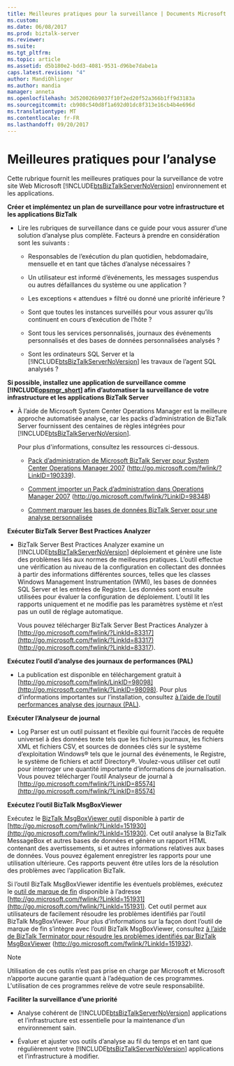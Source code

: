 ```yaml
---
title: Meilleures pratiques pour la surveillance | Documents Microsoft
ms.custom: 
ms.date: 06/08/2017
ms.prod: biztalk-server
ms.reviewer: 
ms.suite: 
ms.tgt_pltfrm: 
ms.topic: article
ms.assetid: d5b180e2-bdd3-4081-9531-d96be7dabe1a
caps.latest.revision: "4"
author: MandiOhlinger
ms.author: mandia
manager: anneta
ms.openlocfilehash: 3d520026b9037f10f2ed20f52a366b1ff9d3183a
ms.sourcegitcommit: cb908c540d8f1a692d01dc8f313e16cb4b4e696d
ms.translationtype: MT
ms.contentlocale: fr-FR
ms.lasthandoff: 09/20/2017
---
```

# <a name="best-practices-for-monitoring"></a>Meilleures pratiques pour l’analyse
Cette rubrique fournit les meilleures pratiques pour la surveillance de votre site Web Microsoft [!INCLUDE[btsBizTalkServerNoVersion](../includes/btsbiztalkservernoversion-md.md)] environnement et les applications.  
  
 **Créer et implémentez un plan de surveillance pour votre infrastructure et les applications BizTalk**  
  
-   Lire les rubriques de surveillance dans ce guide pour vous assurer d’une solution d’analyse plus complète. Facteurs à prendre en considération sont les suivants :  
  
    -   Responsables de l’exécution du plan quotidien, hebdomadaire, mensuelle et en tant que tâches d’analyse nécessaires ?  
  
    -   Un utilisateur est informé d’événements, les messages suspendus ou autres défaillances du système ou une application ?  
  
    -   Les exceptions « attendues » filtré ou donné une priorité inférieure ?  
  
    -   Sont que toutes les instances surveillés pour vous assurer qu’ils continuent en cours d’exécution de l’hôte ?  
  
    -   Sont tous les services personnalisés, journaux des événements personnalisés et des bases de données personnalisées analysés ?  
  
    -   Sont les ordinateurs SQL Server et la [!INCLUDE[btsBizTalkServerNoVersion](../includes/btsbiztalkservernoversion-md.md)] les travaux de l’agent SQL analysés ?  
  
 **Si possible, installez une application de surveillance comme [!INCLUDE[opsmgr_short](../includes/opsmgr-short-md.md)] afin d’automatiser la surveillance de votre infrastructure et les applications BizTalk Server**  
  
-   À l’aide de Microsoft System Center Operations Manager est la meilleure approche automatisée analyse, car les packs d’administration de BizTalk Server fournissent des centaines de règles intégrées pour [!INCLUDE[btsBizTalkServerNoVersion](../includes/btsbiztalkservernoversion-md.md)].  
  
     Pour plus d'informations, consultez les ressources ci-dessous.  
  
    -   [Pack d’administration de Microsoft BizTalk Server pour System Center Operations Manager 2007](http://go.microsoft.com/fwlink/?LinkID=190339) (http://go.microsoft.com/fwlink/?LinkID=190339).  
  
    -   [Comment importer un Pack d’administration dans Operations Manager 2007](http://go.microsoft.com/fwlink/?LinkID=98348) (http://go.microsoft.com/fwlink/?LinkID=98348)  
  
    -   [Comment marquer les bases de données BizTalk Server pour une analyse personnalisée](../technical-guides/how-to-mark-biztalk-server-databases-for-customized-monitoring.md)  
  
 **Exécuter BizTalk Server Best Practices Analyzer**  
  
-   BizTalk Server Best Practices Analyzer examine un [!INCLUDE[btsBizTalkServerNoVersion](../includes/btsbiztalkservernoversion-md.md)] déploiement et génère une liste des problèmes liés aux normes de meilleures pratiques. L’outil effectue une vérification au niveau de la configuration en collectant des données à partir des informations différentes sources, telles que les classes Windows Management Instrumentation (WMI), les bases de données SQL Server et les entrées de Registre. Les données sont ensuite utilisées pour évaluer la configuration de déploiement. L’outil lit les rapports uniquement et ne modifie pas les paramètres système et n’est pas un outil de réglage automatique.  
  
     Vous pouvez télécharger BizTalk Server Best Practices Analyzer à [http://go.microsoft.com/fwlink/?LinkId=83317](http://go.microsoft.com/fwlink/?LinkId=83317) (http://go.microsoft.com/fwlink/?LinkId=83317).  
  
 **Exécutez l’outil d’analyse des journaux de performances (PAL)**  
  
-   La publication est disponible en téléchargement gratuit à [http://go.microsoft.com/fwlink/LinkID=98098](http://go.microsoft.com/fwlink/?LinkID=98098). Pour plus d’informations importantes sur l’installation, consultez [à l’aide de l’outil performances analyse des journaux (PAL)](../technical-guides/using-the-performance-analysis-of-logs-pal-tool.md).  
  
 **Exécuter l’Analyseur de journal**  
  
-   Log Parser est un outil puissant et flexible qui fournit l’accès de requête universel à des données texte tels que les fichiers journaux, les fichiers XML et fichiers CSV, et sources de données clés sur le système d’exploitation Windows® tels que le journal des événements, le Registre, le système de fichiers et actif Directory®. Voulez-vous utiliser cet outil pour interroger une quantité importante d’informations de journalisation. Vous pouvez télécharger l’outil Analyseur de journal à [http://go.microsoft.com/fwlink/?LinkID=85574](http://go.microsoft.com/fwlink/?LinkID=85574)  
  
 **Exécutez l’outil BizTalk MsgBoxViewer**  
  
 Exécutez le [BizTalk MsgBoxViewer outil](http://go.microsoft.com/fwlink/?LinkId=151930) disponible à partir de [http://go.microsoft.com/fwlink/?LinkId=151930](http://go.microsoft.com/fwlink/?LinkId=151930). Cet outil analyse la BizTalk MessageBox et autres bases de données et génère un rapport HTML contenant des avertissements, si et autres informations relatives aux bases de données. Vous pouvez également enregistrer les rapports pour une utilisation ultérieure. Ces rapports peuvent être utiles lors de la résolution des problèmes avec l’application BizTalk.  
  
 Si l’outil BizTalk MsgBoxViewer identifie les éventuels problèmes, exécutez le [outil de marque de fin](http://go.microsoft.com/fwlink/?LinkId=151931) disponible à l’adresse [http://go.microsoft.com/fwlink/?LinkId=151931](http://go.microsoft.com/fwlink/?LinkId=151931). Cet outil permet aux utilisateurs de facilement résoudre les problèmes identifiés par l’outil BizTalk MsgBoxViewer. Pour plus d’informations sur la façon dont l’outil de marque de fin s’intègre avec l’outil BizTalk MsgBoxViewer, consultez [à l’aide de BizTalk Terminator pour résoudre les problèmes identifiés par BizTalk MsgBoxViewer](http://go.microsoft.com/fwlink/?LinkId=151932) (http://go.microsoft.com/fwlink/?LinkId=151932).  
  
> [!NOTE]  
>  Utilisation de ces outils n’est pas prise en charge par Microsoft et Microsoft n’apporte aucune garantie quant à l’adéquation de ces programmes. L'utilisation de ces programmes relève de votre seule responsabilité.  
  
 **Faciliter la surveillance d’une priorité**  
  
-   Analyse cohérent de [!INCLUDE[btsBizTalkServerNoVersion](../includes/btsbiztalkservernoversion-md.md)] applications et l’infrastructure est essentielle pour la maintenance d’un environnement sain.  
  
-   Évaluer et ajuster vos outils d’analyse au fil du temps et en tant que régulièrement votre [!INCLUDE[btsBizTalkServerNoVersion](../includes/btsbiztalkservernoversion-md.md)] applications et l’infrastructure à modifier.